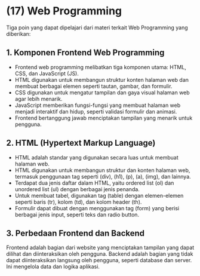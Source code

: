 # (17) Web Programming
Tiga poin yang dapat dipelajari dari materi terkait Web Programming yang diberikan:

## 1. Komponen Frontend Web Programming
- Frontend web programming melibatkan tiga komponen utama: HTML, CSS, dan JavaScript (JS).
- HTML digunakan untuk membangun struktur konten halaman web dan membuat berbagai elemen seperti tautan, gambar, dan formulir.
- CSS digunakan untuk mengatur tampilan dan gaya visual halaman web agar lebih menarik.
- JavaScript memberikan fungsi-fungsi yang membuat halaman web menjadi interaktif dan hidup, seperti validasi formulir dan animasi.
- Frontend bertanggung jawab menciptakan tampilan yang menarik untuk pengguna.

## 2. HTML (Hypertext Markup Language)
- HTML adalah standar yang digunakan secara luas untuk membuat halaman web.
- HTML digunakan untuk membangun struktur dan konten halaman web, termasuk penggunaan tag seperti (div), (h1), (p), (a), (img), dan lainnya.
- Terdapat dua jenis daftar dalam HTML, yaitu ordered list (ol) dan unordered list (ul) dengan berbagai jenis penanda.
- Untuk membuat tabel, digunakan tag (table) dengan elemen-elemen seperti baris (tr), kolom (td), dan kolom header (th).
- Formulir dapat dibuat dengan menggunakan tag (form) yang berisi berbagai jenis input, seperti teks dan radio button.

## 3. Perbedaan Frontend dan Backend
Frontend adalah bagian dari website yang menciptakan tampilan yang dapat dilihat dan diinteraksikan oleh pengguna.
Backend adalah bagian yang tidak dapat diinteraksikan langsung oleh pengguna, seperti database dan server. Ini mengelola data dan logika aplikasi.